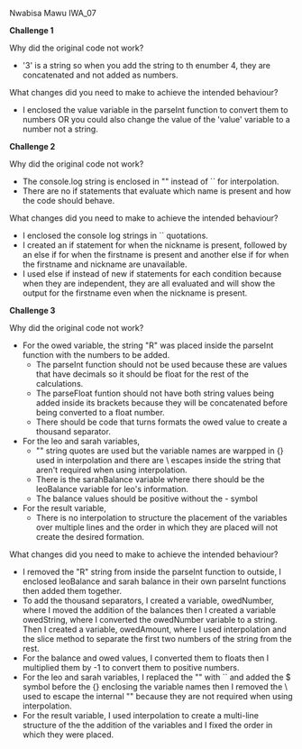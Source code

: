 Nwabisa Mawu IWA_07

<b>Challenge 1</b>

Why did the original code not work?
- '3' is a string so when you add the string to th enumber 4, they are concatenated and not added as numbers.

What changes did you need to make to achieve the intended behaviour?
- I enclosed the value variable in the parseInt function to convert them to numbers OR you could also change the value of the 'value' variable to a number not a string.

<b>Challenge 2</b>

Why did the original code not work?
- The console.log string is enclosed in "" instead of `` for interpolation.
- There are no if statements that evaluate which name is present and how the code should behave.

What changes did you need to make to achieve the intended behaviour?
- I enclosed the console log strings in `` quotations.
- I created an if statement for when the nickname is present, followed by an else if for when the firstname is present and another else if for when the firstname and nickname are unavailable.
- I used else if instead of new if statements for each condition because when they are independent, they are all evaluated and will show the output for the firstname even when the nickname is present.

<b>Challenge 3</b>

Why did the original code not work?
- For the owed variable, the string "R" was placed inside the parseInt function with the numbers to be added. 
   - The parseInt function should not be used because these are values that have decimals so it should be float for the rest of the calculations.
   - The parseFloat funtion should not have both string values being added inside its brackets because they will be concatenated before being converted to a float number.
   - There should be code that turns formats the owed value to create a thousand separator.
- For the leo and sarah variables, 
    - "" string quotes are used but the variable names are warpped in {} used in interpolation and there are \ escapes inside the string that aren't required when using interpolation.
    - There is the sarahBalance variable where there should be the leoBalance variable for leo's information.
    - The balance values should be positive without the - symbol
- For the result variable,
    - There is no interpolation to structure the placement of the variables over multiple lines and the order in which they are placed will not create the desired formation.

What changes did you need to make to achieve the intended behaviour?
- I removed the "R" string from inside the parseInt function to outside, I enclosed leoBalance and sarah balance in their own parseInt functions then added them together.
- To add the thousand separators, I created a variable, owedNumber, where I moved the addition of the balances then I created a variable owedString, where I converted the owedNumber variable to a string. Then I created a variable, owedAmount, where I used interpolation and the slice method to separate the first two numbers of the string from the rest.
- For the balance and owed values, I converted them to floats then I multiplied them by -1 to convert them to positive numbers.
- For the leo and sarah variables, I replaced the "" with `` and added the $ symbol before the {} enclosing the variable names then I removed the \ used to escape the internal "" because they are not required when using interpolation.
- For the result variable, I used interpolation to create a multi-line structure of the the addition of the variables and I fixed the order in which they were placed. 